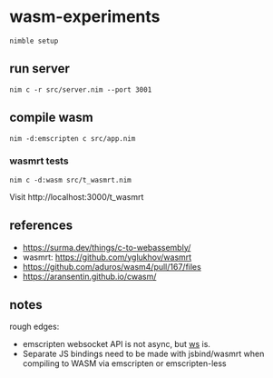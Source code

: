 # wasm-experiments

```
nimble setup
```


## run server

```
nim c -r src/server.nim --port 3001
```

## compile wasm

```
nim -d:emscripten c src/app.nim
```

### wasmrt tests

```
nim c -d:wasm src/t_wasmrt.nim
```

Visit http://localhost:3000/t_wasmrt


## references
- https://surma.dev/things/c-to-webassembly/
- wasmrt: https://github.com/yglukhov/wasmrt
- https://github.com/aduros/wasm4/pull/167/files
- https://aransentin.github.io/cwasm/


## notes

rough edges:
- emscripten websocket API is not async, but [ws](https://github.com/treeform/ws) is.
- Separate JS bindings need to be made with jsbind/wasmrt when compiling to WASM via emscripten or emscripten-less
